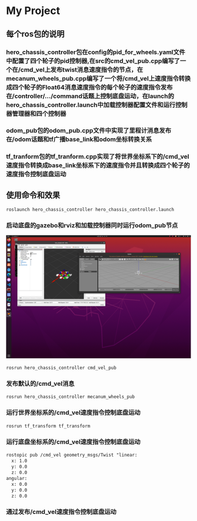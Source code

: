# My Project
## 每个ros包的说明
### hero_chassis_controller包在config的pid_for_wheels.yaml文件中配置了四个轮子的pid控制器,在src的cmd_vel_pub.cpp编写了一个在/cmd_vel上发布twist消息速度指令的节点，在mecanum_wheels_pub.cpp编写了一个将/cmd_vel上速度指令转换成四个轮子的Float64消息速度指令的每个轮子的速度指令发布在/controller/.../command话题上控制底盘运动，在launch的hero_chassis_controller.launch中加载控制器配置文件和运行控制器管理器和四个控制器
### odom_pub包的odom_pub.cpp文件中实现了里程计消息发布在/odom话题和tf广播base_link和odom坐标转换关系
### tf_tranform包的tf_tranform.cpp实现了将世界坐标系下的/cmd_vel速度指令转换成base_link坐标系下的速度指令并且转换成四个轮子的速度指令控制底盘运动
## 使用命令和效果
```shell
roslaunch hero_chassis_controller hero_chassis_controller.launch 
```
### 启动底盘的gazebo和rviz和加载控制器同时运行odom_pub节点
![launch](https://github.com/QiuYDvv/picture/blob/c7e3e89d47cff99c871c81f6ffd554deede36e08/1.png)
```shell
rosrun hero_chassis_controller cmd_vel_pub
```
### 发布默认的/cmd_vel消息
```shell
rosrun hero_chassis_controller mecanum_wheels_pub
```
### 运行世界坐标系的/cmd_vel速度指令控制底盘运动
```shell
rosrun tf_transform tf_transform
```
### 运行底盘坐标系的/cmd_vel速度指令控制底盘运动
```shell
rostopic pub /cmd_vel geometry_msgs/Twist "linear:
  x: 1.0
  y: 0.0
  z: 0.0
angular:
  x: 0.0
  y: 0.0
  z: 0.0
```
### 通过发布/cmd_vel速度指令控制底盘运动
